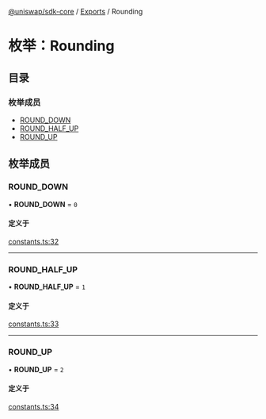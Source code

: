 [@uniswap/sdk-core](../README.md) / [Exports](../modules.md) / Rounding

# 枚举：Rounding

## 目录

### 枚举成员

- [ROUND_DOWN](Rounding.md#round_down)
- [ROUND_HALF_UP](Rounding.md#round_half_up)
- [ROUND_UP](Rounding.md#round_up)

## 枚举成员

### ROUND_DOWN

• **ROUND_DOWN** = ``0``

#### 定义于

[constants.ts:32](https://github.com/Uniswap/sdk-core/blob/9997e88/src/constants.ts#L32)

___

### ROUND_HALF_UP

• **ROUND_HALF_UP** = ``1``

#### 定义于

[constants.ts:33](https://github.com/Uniswap/sdk-core/blob/9997e88/src/constants.ts#L33)

___

### ROUND_UP

• **ROUND_UP** = ``2``

#### 定义于

[constants.ts:34](https://github.com/Uniswap/sdk-core/blob/9997e88/src/constants.ts#L34)
